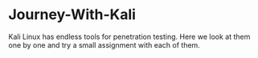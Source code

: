 # Journey-With-Kali

Kali Linux has endless tools for penetration testing. Here we look at them one by one and try a small assignment with each of them.
